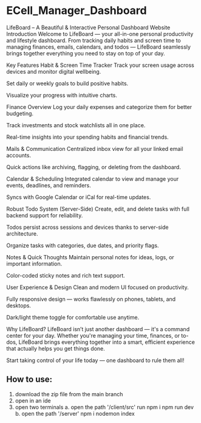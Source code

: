 # ECell_Manager_Dashboard

LifeBoard – A Beautiful & Interactive Personal Dashboard Website
Introduction
Welcome to LifeBoard — your all-in-one personal productivity and lifestyle dashboard. From tracking daily habits and screen time to managing finances, emails, calendars, and todos — LifeBoard seamlessly brings together everything you need to stay on top of your day.

Key Features
Habit & Screen Time Tracker
Track your screen usage across devices and monitor digital wellbeing.

Set daily or weekly goals to build positive habits.

Visualize your progress with intuitive charts.

Finance Overview
Log your daily expenses and categorize them for better budgeting.

Track investments and stock watchlists all in one place.

Real-time insights into your spending habits and financial trends.

Mails & Communication
Centralized inbox view for all your linked email accounts.

Quick actions like archiving, flagging, or deleting from the dashboard.

Calendar & Scheduling
Integrated calendar to view and manage your events, deadlines, and reminders.

Syncs with Google Calendar or iCal for real-time updates.

Robust Todo System (Server-Side)
Create, edit, and delete tasks with full backend support for reliability.

Todos persist across sessions and devices thanks to server-side architecture.

Organize tasks with categories, due dates, and priority flags.

Notes & Quick Thoughts
Maintain personal notes for ideas, logs, or important information.

Color-coded sticky notes and rich text support.

User Experience & Design
Clean and modern UI focused on productivity.

Fully responsive design — works flawlessly on phones, tablets, and desktops.

Dark/light theme toggle for comfortable use anytime.

Why LifeBoard?
LifeBoard isn’t just another dashboard — it's a command center for your day. Whether you're managing your time, finances, or to-dos, LifeBoard brings everything together into a smart, efficient experience that actually helps you get things done.

Start taking control of your life today — one dashboard to rule them all!


## How to use:
1. download the zip file from the main branch
2. open in an ide
3. open two terminals
  a. open the path '/client/src' run
      npm i
      npm run dev
  b. open the path '/server'
      npm i
      nodemon index
